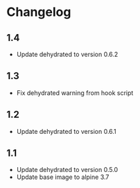 # Changelog

## 1.4
- Update dehydrated to version 0.6.2

## 1.3
- Fix dehydrated warning from hook script

## 1.2
- Update dehydrated to version 0.6.1

## 1.1
- Update dehydrated to version 0.5.0
- Update base image to alpine 3.7
